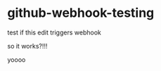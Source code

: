 github-webhook-testing
======================

test if this edit triggers webhook

so it works?!!!

yoooo
